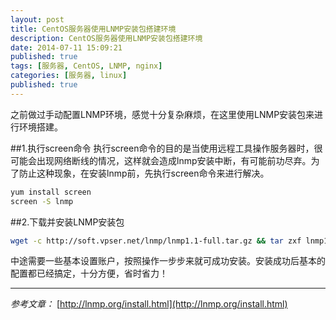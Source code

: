 ```yaml
---
layout: post
title: CentOS服务器使用LNMP安装包搭建环境
description: CentOS服务器使用LNMP安装包搭建环境
date: 2014-07-11 15:09:21
published: true
tags: [服务器, CentOS, LNMP, nginx]
categories: [服务器, linux]
published: true
---
```

之前做过手动配置LNMP环境，感觉十分复杂麻烦，在这里使用LNMP安装包来进行环境搭建。

##1.执行screen命令
执行screen命令的目的是当使用远程工具操作服务器时，很可能会出现网络断线的情况，这样就会造成lnmp安装中断，有可能前功尽弃。为了防止这种现象，在安装lnmp前，先执行screen命令来进行解决。

```Bash
yum install screen
screen -S lnmp
```
##2.下载并安装LNMP安装包

```Bash
wget -c http://soft.vpser.net/lnmp/lnmp1.1-full.tar.gz && tar zxf lnmp1.1-full.tar.gz && cd lnmp1.1-full && ./centos.sh
```

中途需要一些基本设置账户，按照操作一步步来就可成功安装。安装成功后基本的配置都已经搞定，十分方便，省时省力！

----------
*参考文章：*
[http://lnmp.org/install.html](http://lnmp.org/install.html)
